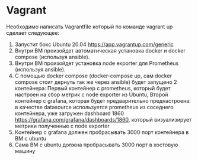 # Vagrant
Необходимо написать Vagrantfile который по команде vagrant up сделает следующее: 
1) Запустит бокс Ubuntu 20.04 https://app.vagrantup.com/generic
2) Внутри ВМ произойдет автоматическая установка docker и docker compose (используя ansible). 
3) Внутри ВМ произойдет установка node exporter для Prometheus (используя ansible). 
4) С помощью docker compose (docker-compose up, сам docker compose стоит дернуть так же через ansible) будет запущено 2 контейнера: 
Первый контейнер с prometheus, который будет настроен на сбор метрик с node exporter из Ubuntu,
Второй контейнер с grafana, которая будет предварительно преднастроена:
    в качестве datasource используется prometheus из соседнего контейнера,
    уже загружен dashboard 1860 https://grafana.com/grafana/dashboards/1860,
    который визуализирует метрики полученные с node exporter 
6) Контейнер с grafana должен пробрасывать 3000 порт контейнера в ВМ с ubuntu
7) Сама ВМ с ubuntu должна пробрасывать 3000 порт в хостовую машину 
